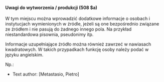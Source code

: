 #### Uwagi do wytworzenia / produkcji (508 $a) 
W tym miejscu można wprowadzić dodatkowe informacje o osobach i instytucjach wymienionych w źródle, jeżeli są one bezpośrednio związane ze źródłem i nie pasują do żadnego innego pola. Na przykład niestandardowa pisownia, pseudonimy itp.  
  
Informacje uzupełniające źródło można również zawrzeć w nawiasach kwadratowych. W takich przypadkach funkcję osoby należy podać w języku angielskim.

Np.:

- Text author: [Metastasio, Pietro]